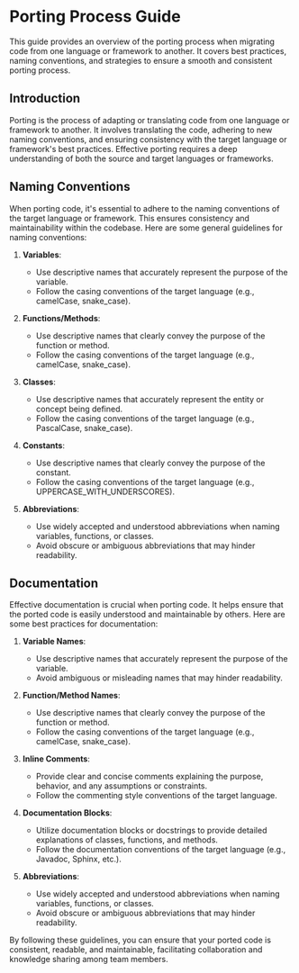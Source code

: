 # Porting Process Guide

This guide provides an overview of the porting process when migrating code from one language or framework to another. It covers best practices, naming conventions, and strategies to ensure a smooth and consistent porting process.

## Introduction

Porting is the process of adapting or translating code from one language or framework to another. It involves translating the code, adhering to new naming conventions, and ensuring consistency with the target language or framework's best practices. Effective porting requires a deep understanding of both the source and target languages or frameworks.

## Naming Conventions

When porting code, it's essential to adhere to the naming conventions of the target language or framework. This ensures consistency and maintainability within the codebase. Here are some general guidelines for naming conventions:

1. **Variables**:
   - Use descriptive names that accurately represent the purpose of the variable.
   - Follow the casing conventions of the target language (e.g., camelCase, snake_case).

2. **Functions/Methods**:
   - Use descriptive names that clearly convey the purpose of the function or method.
   - Follow the casing conventions of the target language (e.g., camelCase, snake_case).

3. **Classes**:
   - Use descriptive names that accurately represent the entity or concept being defined.
   - Follow the casing conventions of the target language (e.g., PascalCase, snake_case).

4. **Constants**:
   - Use descriptive names that clearly convey the purpose of the constant.
   - Follow the casing conventions of the target language (e.g., UPPERCASE_WITH_UNDERSCORES).

5. **Abbreviations**:
   - Use widely accepted and understood abbreviations when naming variables, functions, or classes.
   - Avoid obscure or ambiguous abbreviations that may hinder readability.

## Documentation

Effective documentation is crucial when porting code. It helps ensure that the ported code is easily understood and maintainable by others. Here are some best practices for documentation:

1. **Variable Names**:
   - Use descriptive names that accurately represent the purpose of the variable.
   - Avoid ambiguous or misleading names that may hinder readability.

2. **Function/Method Names**:
   - Use descriptive names that clearly convey the purpose of the function or method.
   - Follow the casing conventions of the target language (e.g., camelCase, snake_case).

3. **Inline Comments**:
   - Provide clear and concise comments explaining the purpose, behavior, and any assumptions or constraints.
   - Follow the commenting style conventions of the target language.

4. **Documentation Blocks**:
   - Utilize documentation blocks or docstrings to provide detailed explanations of classes, functions, and methods.
   - Follow the documentation conventions of the target language (e.g., Javadoc, Sphinx, etc.).

5. **Abbreviations**:
   - Use widely accepted and understood abbreviations when naming variables, functions, or classes.
   - Avoid obscure or ambiguous abbreviations that may hinder readability.

By following these guidelines, you can ensure that your ported code is consistent, readable, and maintainable, facilitating collaboration and knowledge sharing among team members.

